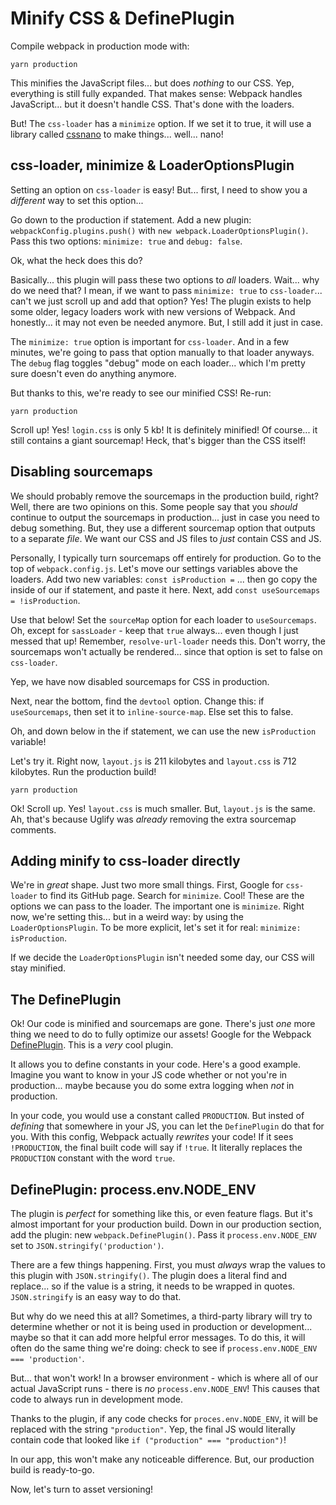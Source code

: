 # Minify CSS & DefinePlugin

Compile webpack in production mode with:

```terminal
yarn production
```

This minifies the JavaScript files... but does *nothing* to our CSS. Yep, everything
is still fully expanded. That makes sense: Webpack handles JavaScript... but it
doesn't handle CSS. That's done with the loaders.

But! The `css-loader` has a `minimize` option. If we set it to true, it will use
a library called [cssnano](http://cssnano.co/) to make things... well... nano!

## css-loader, minimize & LoaderOptionsPlugin

Setting an option on `css-loader` is easy! But... first, I need to show you a
*different* way to set this option...

Go down to the production if statement. Add a new plugin: `webpackConfig.plugins.push()`
with `new webpack.LoaderOptionsPlugin()`. Pass this two options: `minimize: true`
and `debug: false`.

Ok, what the heck does this do?

Basically... this plugin will pass these two options to *all* loaders. Wait... why
do we need that? I mean, if we want to pass `minimize: true` to `css-loader`...
can't we just scroll up and add that option? Yes! The plugin exists to help some
older, legacy loaders work with new versions of Webpack. And honestly... it may not
even be needed anymore. But, I still add it just in case.

The `minimize: true` option is important for `css-loader`. And in a few minutes,
we're going to pass that option manually to that loader anyways. The `debug` flag
toggles "debug" mode on each loader... which I'm pretty sure doesn't even do anything
anymore.

But thanks to this, we're ready to see our minified CSS! Re-run:

```terminal
yarn production
```

Scroll up! Yes! `login.css` is only 5 kb! It is definitely minified! Of course...
it still contains a giant sourcemap! Heck, that's bigger than the CSS itself!

## Disabling sourcemaps

We should probably remove the sourcemaps in the production build, right? Well,
there are two opinions on this. Some people say that you *should* continue to
output the sourcemaps in production... just in case you need to debug something.
But, they use a different sourcemap option that outputs to a separate *file*. We
want our CSS and JS files to *just* contain CSS and JS.

Personally, I typically turn sourcemaps off entirely for production. Go to the top
of `webpack.config.js`. Let's move our settings variables above the loaders. Add
two new variables: `const isProduction =` ... then go copy the inside of our if statement,
and paste it here. Next, add `const useSourcemaps = !isProduction`.

Use that below! Set the `sourceMap` option for each loader to `useSourcemaps`. Oh,
except for `sassLoader` - keep that `true` always... even though I just messed that
up! Remember, `resolve-url-loader` needs this. Don't worry, the sourcemaps won't
actually be rendered... since that option is set to false on `css-loader`.

Yep, we have now disabled sourcemaps for CSS in production.

Next, near the bottom, find the `devtool` option. Change this: if `useSourcemaps`,
then set it to `inline-source-map`. Else set this to false.

Oh, and down below in the if statement, we can use the new `isProduction` variable!

Let's try it. Right now, `layout.js` is 211 kilobytes and `layout.css` is 712 kilobytes.
Run the production build!

```terminal-silent
yarn production
```

Ok! Scroll up. Yes! `layout.css` is much smaller. But, `layout.js` is the same.
Ah, that's because Uglify was *already* removing the extra sourcemap comments.

## Adding minify to css-loader directly

We're in *great* shape. Just two more small things. First, Google for `css-loader`
to find its GitHub page. Search for `minimize`. Cool! These are the options we can
pass to the loader. The important one is `minimize`. Right now, we're setting this...
but in a weird way: by using the `LoaderOptionsPlugin`. To be more explicit, let's
set it for real: `minimize: isProduction`.

If we decide the `LoaderOptionsPlugin` isn't needed some day, our CSS will stay minified.

## The DefinePlugin

Ok! Our code is minified and sourcemaps are gone. There's just *one* more thing
we need to do to fully optimize our assets! Google for the Webpack
[DefinePlugin](https://webpack.js.org/plugins/define-plugin/). This is a *very*
cool plugin.

It allows you to define constants in your code. Here's a good example. Imagine you
want to know in your JS code whether or not you're in production... maybe because
you do some extra logging when *not* in production.

In your code, you would use a constant called `PRODUCTION`. But insted of *defining*
that somewhere in your JS, you can let the `DefinePlugin` do that for you. With
this config, Webpack actually *rewrites* your code! If it sees `!PRODUCTION`,
the final built code will say if `!true`. It literally replaces the `PRODUCTION`
constant with the word `true`.

## DefinePlugin: process.env.NODE_ENV

The plugin is *perfect* for something like this, or even feature flags. But it's
almost important for your production build. Down in our production section, add
the plugin: new `webpack.DefinePlugin()`. Pass it
`process.env.NODE_ENV` set to `JSON.stringify('production')`.

There are a few things happening. First, you must *always* wrap the values to this
plugin with `JSON.stringify()`. The plugin does a literal find and replace... so if
the value is a string, it needs to be wrapped in quotes. `JSON.stringify` is an
easy way to do that.

But why do we need this at all? Sometimes, a third-party library will try to determine
whether or not it is being used in production or development... maybe so that it
can add more helpful error messages. To do this, it will often do the same thing
we're doing: check to see if `process.env.NODE_ENV === 'production'`.

But... that won't work! In a browser environment - which is where all of our actual
JavaScript runs - there is *no* `process.env.NODE_ENV`! This causes that code to
always run in development mode.

Thanks to the plugin, if any code checks for `proces.env.NODE_ENV`, it will be replaced
with the string `"production"`. Yep, the final JS would literally contain code
that looked like `if ("production" === "production")`!

In our app, this won't make any noticeable difference. But, our production build
is ready-to-go.

Now, let's turn to asset versioning!
